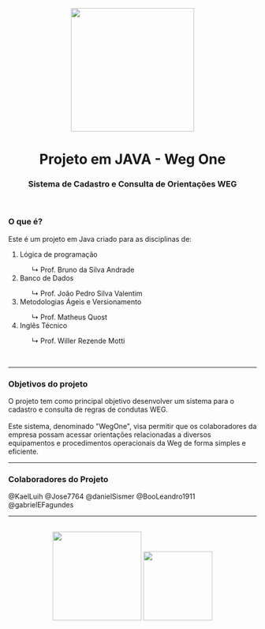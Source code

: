 <div align="center">
    <img src="https://i.postimg.cc/d1PNHWRc/Weg-One-20250422-213835-0000.png" width="250px">
</div>
<h1 align="center"><b>Projeto em JAVA - Weg One</b></h1>

<h3 align="center">Sistema de Cadastro e Consulta de Orientações WEG</h3>
<br>
<h3><b>O que é?</b></h3>
    <p>Este é um projeto em Java criado para as disciplinas de:</p>
<ol>
    <li>Lógica de programação</li>
        <ol>↳ Prof. Bruno da Silva Andrade</ol>
    <li>Banco de Dados</li>
        <ol>↳ Prof. João Pedro Silva Valentim</ol>
    <li>Metodologias Ágeis e Versionamento</li>
        <ol>↳ Prof. Matheus Quost</ol>
    <li>Inglês Técnico</li>
        <ol>↳ Prof. Willer Rezende Motti</ol>
</ol>

<br><hr>

<h3><b>Objetivos do projeto</b></h3>
<p>
O projeto tem como principal objetivo desenvolver um sistema para o cadastro e consulta de regras de condutas WEG. 
<br><br>
Este
sistema, denominado "WegOne", visa permitir que os colaboradores da empresa possam
acessar orientações relacionadas a diversos equipamentos e procedimentos operacionais
da Weg de forma simples e eficiente.
</p>

<hr>

<h3><b>Colaboradores do Projeto</b></h3>

@KaelLuih
@Jose7764
@danielSismer
@BooLeandro1911
@gabrielEFagundes

<hr><br>

<div align="center">
    <img src="https://i1.wp.com/wallbox.com.br/wp-content/uploads/2020/03/weg-logo.png?fit=4096%2C2836&ssl=1" width="180px"></img>
    <img src="https://th.bing.com/th/id/R.918cd02cad9cf64698b1f8141f0f7e1a?rik=jFNdCmYaw8X6Nw&pid=ImgRaw&r=0" width="140px"></img>
</div>
